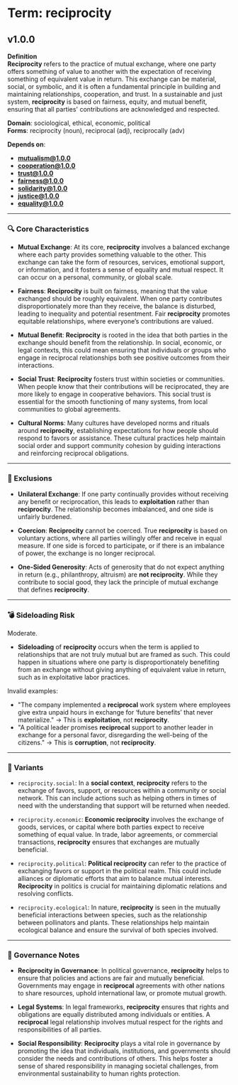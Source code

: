 # Term: reciprocity

## v1.0.0

**Definition**  
**Reciprocity** refers to the practice of mutual exchange, where one party offers something of value to another with the expectation of receiving something of equivalent value in return. This exchange can be material, social, or symbolic, and it is often a fundamental principle in building and maintaining relationships, cooperation, and trust. In a sustainable and just system, **reciprocity** is based on fairness, equity, and mutual benefit, ensuring that all parties' contributions are acknowledged and respected.

**Domain**: sociological, ethical, economic, political  
**Forms**: reciprocity (noun), reciprocal (adj), reciprocally (adv)

**Depends on**:  
- **mutualism@1.0.0**  
- **cooperation@1.0.0**  
- **trust@1.0.0**  
- **fairness@1.0.0**  
- **solidarity@1.0.0**  
- **justice@1.0.0**  
- **equality@1.0.0**

---

### 🔍 Core Characteristics

- **Mutual Exchange**: At its core, **reciprocity** involves a balanced exchange where each party provides something valuable to the other. This exchange can take the form of resources, services, emotional support, or information, and it fosters a sense of equality and mutual respect. It can occur on a personal, community, or global scale.

- **Fairness**: **Reciprocity** is built on fairness, meaning that the value exchanged should be roughly equivalent. When one party contributes disproportionately more than they receive, the balance is disturbed, leading to inequality and potential resentment. Fair **reciprocity** promotes equitable relationships, where everyone’s contributions are valued.

- **Mutual Benefit**: **Reciprocity** is rooted in the idea that both parties in the exchange should benefit from the relationship. In social, economic, or legal contexts, this could mean ensuring that individuals or groups who engage in reciprocal relationships both see positive outcomes from their interactions.

- **Social Trust**: **Reciprocity** fosters trust within societies or communities. When people know that their contributions will be reciprocated, they are more likely to engage in cooperative behaviors. This social trust is essential for the smooth functioning of many systems, from local communities to global agreements.

- **Cultural Norms**: Many cultures have developed norms and rituals around **reciprocity**, establishing expectations for how people should respond to favors or assistance. These cultural practices help maintain social order and support community cohesion by guiding interactions and reinforcing reciprocal obligations.

---

### 🚧 Exclusions

- **Unilateral Exchange**: If one party continually provides without receiving any benefit or reciprocation, this leads to **exploitation** rather than **reciprocity**. The relationship becomes imbalanced, and one side is unfairly burdened.

- **Coercion**: **Reciprocity** cannot be coerced. True **reciprocity** is based on voluntary actions, where all parties willingly offer and receive in equal measure. If one side is forced to participate, or if there is an imbalance of power, the exchange is no longer reciprocal.

- **One-Sided Generosity**: Acts of generosity that do not expect anything in return (e.g., philanthropy, altruism) are **not reciprocity**. While they contribute to social good, they lack the principle of mutual exchange that defines **reciprocity**.

---

### 💣 Sideloading Risk

Moderate.  
- **Sideloading** of **reciprocity** occurs when the term is applied to relationships that are not truly mutual but are framed as such. This could happen in situations where one party is disproportionately benefiting from an exchange without giving anything of equivalent value in return, such as in exploitative labor practices.

Invalid examples:
- "The company implemented a **reciprocal** work system where employees give extra unpaid hours in exchange for ‘future benefits’ that never materialize." → This is **exploitation**, not **reciprocity**.
- "A political leader promises **reciprocal** support to another leader in exchange for a personal favor, disregarding the well-being of the citizens." → This is **corruption**, not **reciprocity**.

---

### 🔁 Variants

- `reciprocity.social`: In a **social context**, **reciprocity** refers to the exchange of favors, support, or resources within a community or social network. This can include actions such as helping others in times of need with the understanding that support will be returned when needed.

- `reciprocity.economic`: **Economic reciprocity** involves the exchange of goods, services, or capital where both parties expect to receive something of equal value. In trade, labor agreements, or commercial transactions, **reciprocity** ensures that exchanges are mutually beneficial.

- `reciprocity.political`: **Political reciprocity** can refer to the practice of exchanging favors or support in the political realm. This could include alliances or diplomatic efforts that aim to balance mutual interests. **Reciprocity** in politics is crucial for maintaining diplomatic relations and resolving conflicts.

- `reciprocity.ecological`: In nature, **reciprocity** is seen in the mutually beneficial interactions between species, such as the relationship between pollinators and plants. These relationships help maintain ecological balance and ensure the survival of both species involved.

---

### 🔐 Governance Notes

- **Reciprocity in Governance**: In political governance, **reciprocity** helps to ensure that policies and actions are fair and mutually beneficial. Governments may engage in **reciprocal** agreements with other nations to share resources, uphold international law, or promote mutual growth.

- **Legal Systems**: In legal frameworks, **reciprocity** ensures that rights and obligations are equally distributed among individuals or entities. A **reciprocal** legal relationship involves mutual respect for the rights and responsibilities of all parties.

- **Social Responsibility**: **Reciprocity** plays a vital role in governance by promoting the idea that individuals, institutions, and governments should consider the needs and contributions of others. This helps foster a sense of shared responsibility in managing societal challenges, from environmental sustainability to human rights protection.
